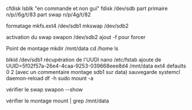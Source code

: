 cfdisk
lsblk
"en commande et non gui"
fdisk /dev/sdb
part primaire n/p//6g/t/83
part swap n/p/4g/t/82

formatage
mkfs.ext4 /dev/sdb1
mkswap /dev/sdb2

activation du swap
swapon /dev/sdb2
ajout -f pour forcer

Point de montage
mkdir /mnt/data
cd /home
ls

blkid /dev/sdb1
récupération de l'UUDI
nano /etc/fstab
ajoute de UUID=5f02f57a-26e4-4caa-9253-039668eee8d4 /mnt/data ext4 defaults 0 2 (avec un commentaire montage sdb1 sur data)
sauvegarde
systemcl daemon-reload
df -h
sudo mount -a

vérifier le swap
swapon --show

vérifier le montage
mount | grep /mnt/data
